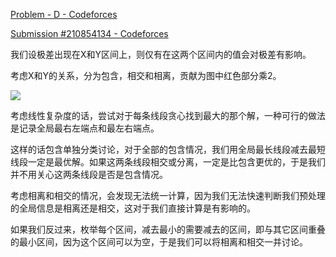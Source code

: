 [Problem - D - Codeforces](https://codeforces.com/contest/1834/problem/D)

[Submission #210854134 - Codeforces](https://codeforces.com/contest/1834/submission/210854134)

我们设极差出现在X和Y区间上，则仅有在这两个区间内的值会对极差有影响。

考虑X和Y的关系，分为包含，相交和相离，贡献为图中红色部分乘2。

![](1.jpg)

考虑线性复杂度的话，尝试对于每条线段贪心找到最大的那个解，一种可行的做法是记录全局最右左端点和最左右端点。

这样的话包含单独分类讨论，对于全部的包含情况，我们用全局最长线段减去最短线段一定是最优解。如果这两条线段相交或分离，一定是比包含更优的，于是我们并不用关心这两条线段是否是包含情况。

考虑相离和相交的情况，会发现无法统一计算，因为我们无法快速判断我们预处理的全局信息是相离还是相交，这对于我们直接计算是有影响的。

如果我们反过来，枚举每个区间，减去最小的需要减去的区间，即与其它区间重叠的最小区间，因为这个区间可以为空，于是我们可以将相离和相交一并讨论。

